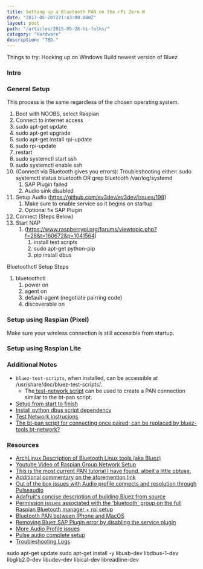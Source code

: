 ```yaml
---
title: Setting up a Bluetooth PAN on the rPi Zero W
date: "2017-05-20T221:43:00.000Z"
layout: post
path: "/articles/2015-05-28-hi-folks/"
category: "Hardware"
description: "TBD."
---
```


Things to try:
Hooking up on Windows 
Build newest version of Bluez

### Intro



### General Setup

This process is the same regardless of the chosen operating system.

1. Boot with NOOBS, select Raspian
1. Connect to internet access
1. sudo apt-get update
1. sudo apt-get upgrade
1. sudo apt-get install rpi-update
1. sudo rpi-update
1. restart
1. sudo systemctl start ssh
1. sudo systemctl enable ssh
1. (Connect via Bluetooth gives you errors): Troubleshooting either: sudo systemctl status bluetooth OR grep bluetooth /var/log/systemd
    1. SAP Plugin failed
    1. Audio sink disabled
1. Setup Audio (https://github.com/ev3dev/ev3dev/issues/198)
    1. Make sure to enable service so it begins on startup
    1. Optional fix SAP Plugin
1. Connect (Steps Below)
1. Start NAP
    1. (https://www.raspberrypi.org/forums/viewtopic.php?f=28&t=160672&p=1041564)
        1. install test scripts
        1. sudo apt-get python-pip
        1. pip install dbus


Bluetoothctl Setup Steps
1. bluetoothctl
    1. power on
    1. agent on
    1. default-agent (negotiate pairring code)
    1. discoverable on

### Setup using Raspian (Pixel)

Make sure your wireless connection is still accessible from startup.

### Setup using Raspian Lite


### Additional Notes

* ```bluez-test-scripts```, when installed, can be accessible at /usr/share/doc/bluez-test-scripts/.
    * The[ test-network script](https://www.raspberrypi.org/forums/viewtopic.php?f=28&t=160672&p=1041564) can be used to create a PAN connection similar to the bt-pan script.
* [Setup from start to finish](https://www.raspberrypi.org/forums/viewtopic.php?f=28&t=138145&start=25)
* [Install python dbus script dependency](http://stackoverflow.com/questions/37521162/how-solve-importerror-no-module-named-dbus)
* [Test Network instrucions](https://www.raspberrypi.org/forums/viewtopic.php?f=28&t=160672&p=1041564)
* [The bt-pan script for connecting once paired; can be replaced by bluez-tools bt-network?](https://github.com/mk-fg/fgtk/blob/master/bt-pan)


### Resources

* [ArchLinux Description of Bluetooth Linux tools (aka Bluez)](https://wiki.archlinux.org/index.php/Bluetooth#Bluetoothctl)
* [Youtube Video of Raspian Group Network Setup](https://www.youtube.com/watch?v=4Ac0wc-f9HI)
* [This is the most current PAN tutorial I have found, albeit a little obtuse.](http://blog.fraggod.net/2015/03/28/bluetooth-pan-network-setup-with-bluez-5x.html)
* [Additional commentary on the aforemention link](https://blind.guru/tag/bluetooth-pan.html)
* [Out of the box issues with Audio profile connects and resolution through Pulseaudio](https://raspberrypi.stackexchange.com/questions/44497/having-an-issue-with-bluetooth-manager-pairing-on-the-pi)
* [Adafruit's concise description of building Bluez from source](https://learn.adafruit.com/install-bluez-on-the-raspberry-pi/installation)
* [Permission issues associated with the 'bluetooth' group on the full Raspian Bluetooth manager + rpi setup](https://www.pi-supply.com/make/fix-raspberry-pi-3-bluetooth-issues/)
* [Bluetooth PAN between IPhone and MacOS](https://www.atpeaz.com/fixing-the-iphone-bluetooth-internet-tethering-with-os-x/)
* [Removing Bluez SAP Plugin error by disabling the service plugin](https://raspberrypi.stackexchange.com/questions/40839/sap-error-on-bluetooth-service-status)
* [More Audio Profile issues](https://askubuntu.com/questions/440386/bluetoothd-bluez-5-wont-connect-with-any-devices)
* [Pulse audio complete setup](https://github.com/ev3dev/ev3dev/issues/198)
* [Troubleshooting Logs](https://www.raspberrypi.org/forums/viewtopic.php?f=29&t=123744&p=831380&hilit=bluez+5.23#p831380)

sudo apt-get update
sudo apt-get install -y libusb-dev libdbus-1-dev libglib2.0-dev libudev-dev libical-dev libreadline-dev